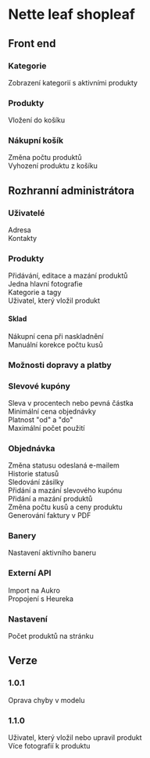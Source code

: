<h1>Nette leaf shopleaf</h1>

<h2>Front end</h2>

<h3>Kategorie</h3>
Zobrazení kategorií s aktivními produkty

<h3>Produkty</h3>
Vložení do košíku

<h3>Nákupní košík</h3>
Změna počtu produktů
<br>
Vyhození produktu z košíku


<h2>Rozhranní administrátora</h2>

<h3>Uživatelé</h3>
Adresa
<br>
Kontakty

<h3>Produkty</h3>
Přidávání, editace a mazání produktů
<br>
Jedna hlavní fotografie
<br>
Kategorie a tagy
<br>
Uživatel, který vložil produkt
<h4>Sklad</h4>
Nákupní cena při naskladnění
<br>
Manuální korekce počtu kusů

<h3>Možnosti dopravy a platby</h3>

<h3>Slevové kupóny</h3>
Sleva v procentech nebo pevná částka
<br>
Minimální cena objednávky
<br>
Platnost "od" a "do"
<br>
Maximální počet použití

<h3>Objednávka</h3>
Změna statusu odeslaná e-mailem
<br>
Historie statusů
<br>
Sledování zásilky
<br>
Přidání a mazání slevového kupónu
<br>
Přidání a mazání produktů
<br>
Změna počtu kusů a ceny produktu
<br>
Generování faktury v PDF

<h3>Banery</h3>
Nastavení aktivního baneru

<h3>Externí API</h3>
Import na Aukro
<br>
Propojení s Heureka

<h3>Nastavení</h3>
Počet produktů na stránku

<h2>Verze</h2>
<h3>1.0.1</h3>
Oprava chyby v modelu

<h3>1.1.0</h3>
Uživatel, který vložil nebo upravil produkt
<br>
Více fotografií k produktu
